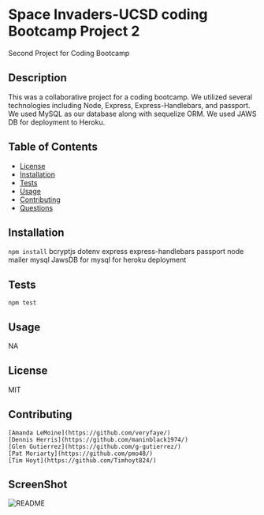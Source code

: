 # Space Invaders-UCSD coding Bootcamp Project 2
Second Project for Coding Bootcamp
## Description
  This was a collaborative project for a coding bootcamp. We utilized several technologies including Node, Express, Express-Handlebars, and passport. We used MySQL as our database along with sequelize ORM. We used JAWS DB for deployment to Heroku. 
  ## Table of Contents
  * [License](#license)
  * [Installation](#installation)
  * [Tests](#tests)
  * [Usage](#usage)
  * [Contributing](#contributing)
  * [Questions](#questions)
  ## Installation
  ``` npm install ```
    bcryptjs
    dotenv
    express
    express-handlebars
    passport
    node mailer
    mysql
    JawsDB for mysql for heroku deployment
  ## Tests
  ``` npm test ```
  ## Usage
  NA
  ## License
  MIT
  ## Contributing
    [Amanda LeMoine](https://github.com/veryfaye/)
    [Dennis Herris](https://github.com/maninblack1974/)
    [Glen Gutierrez](https://github.com/g-gutierrez/)
    [Pat Moriarty](https://github.com/pmo48/)
    [Tim Hoyt](https://github.com/Timhoyt824/)
  ## ScreenShot
  ![README](ScreenShot2.png)
